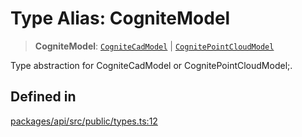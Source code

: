 # Type Alias: CogniteModel

> **CogniteModel**: [`CogniteCadModel`](../classes/CogniteCadModel.md) \| [`CognitePointCloudModel`](../classes/CognitePointCloudModel.md)

Type abstraction for CogniteCadModel or CognitePointCloudModel;.

## Defined in

[packages/api/src/public/types.ts:12](https://github.com/cognitedata/reveal/blob/2acd9d17229d2bc8e309653b4d6a39ad941e44f1/viewer/packages/api/src/public/types.ts#L12)
